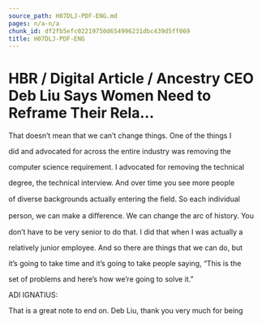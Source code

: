 ```yaml
---
source_path: H07DLJ-PDF-ENG.md
pages: n/a-n/a
chunk_id: df2fb5efc02219750d654996231dbc439d5ff069
title: H07DLJ-PDF-ENG
---
```

# HBR / Digital Article / Ancestry CEO Deb Liu Says Women Need to Reframe Their Rela…

That doesn’t mean that we can’t change things. One of the things I

did and advocated for across the entire industry was removing the

computer science requirement. I advocated for removing the technical

degree, the technical interview. And over time you see more people

of diverse backgrounds actually entering the ﬁeld. So each individual

person, we can make a diﬀerence. We can change the arc of history. You

don’t have to be very senior to do that. I did that when I was actually a

relatively junior employee. And so there are things that we can do, but

it’s going to take time and it’s going to take people saying, “This is the

set of problems and here’s how we’re going to solve it.”

ADI IGNATIUS:

That is a great note to end on. Deb Liu, thank you very much for being
